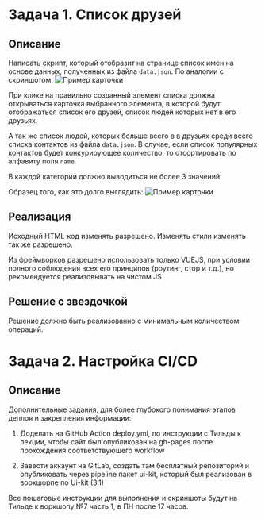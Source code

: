 # Задача 1. Список друзей


## Описание

Написать скрипт, который отобразит на странице список имен на основе данных, полученных из файла `data.json`.
По аналогии с скриншотом:
![Пример карточки](./res/1.png)


При клике на правильно созданный элемент списка должна открываться карточка выбранного элемента, в которой будут отображаться список его друзей, список людей которых нет в его друзьях.

А так же список людей, которых больше всего в в друзьях среди всего списка контактов из файла `data.json`. В случае, если список популярных контактов будет конкурирующее количество, то отсортировать по алфавиту поля `name`.

В каждой категории должно выводиться не более 3 значений.

Образец того, как это долго выглядить:
![Пример карточки](./res/2.png)



## Реализация

Исходный HTML-код изменять разрешено.
Изменять стили изменять так же разрешено.

Из фреймворков разрешено использовать только VUEJS, при условии полного соблюдения всех его принципов (роутинг, стор и т.д.), но рекомендуется реализовывать на чистом JS.

## Решение с звездочкой

Решение должно быть реализованно с минимальным количеством операций.

# Задача 2. Настройка CI/CD

## Описание

Дополнительные задания, для более глубокого понимания этапов деплоя и закрепления информации:

1) Доделать на GitHub Action deploy.yml, по инструкции с Тильды к лекции, чтобы сайт был опубликован на gh-pages после прохождения соответствующего workflow

2) Завести аккаунт на GitLab, создать там бесплатный репозиторий и опубликовать через pipeline пакет ui-kit, который был реализован в воркшорпе по Ui-kit (3.1)

Все пошаговые инструкции для выполнения и скриншоты будут на Тильде к воркшопу №7 часть 1, в ПН после 17 часов.